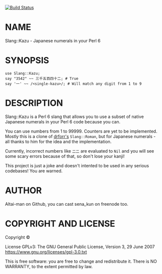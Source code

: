 [![Build Status](https://travis-ci.org/Altai-man/Slang-Kazu.svg?branch=master)](https://travis-ci.org/Altai-man/Slang-Kazu)

NAME
====

Slang::Kazu - Japanese numerals in your Perl 6

SYNOPSIS
========

    use Slang::Kazu;
    say "3542" ~~ 三千五百四十二; # True
    say '一' ~~ /<single-kazu>/; # Will match any digit from 1 to 9


DESCRIPTION
===========

Slang::Kazu is a Perl 6 slang that allows you to use a subset of native Japanese numerals in your Perl 6 code because you can.

You can use numbers from 1 to 99999. Counters are yet to be implemented. Mostly this is a clone of [drforr's](http://github.com/drforr) `Slang::Roman`, but for Japanese numerals - all thanks to him for the idea and the implementation.

Currently, incorrect numbers like `二二` are evaluated to `Nil` and you will see some scary errors because of that, so don't lose your kanji!

This project is just a joke and doesn't intented to be used in any serious codebases! You are warned.

AUTHOR
======

Altai-man on Github, you can cast sena_kun on freenode too.

COPYRIGHT AND LICENSE
=====================

Copyright © 

License GPLv3: The GNU General Public License, Version 3, 29 June 2007 <https://www.gnu.org/licenses/gpl-3.0.txt>

This is free software: you are free to change and redistribute it. There is NO WARRANTY, to the extent permitted by law.
